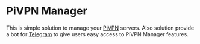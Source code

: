 # PiVPN Manager
This is simple solution to manage your [PiVPN](https://pivpn.io/) servers. Also solution provide a bot for [Telegram](https://telegram.org/) to give users easy access to PiVPN Manager features.